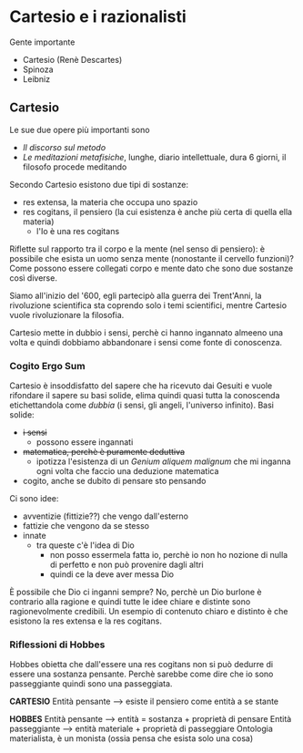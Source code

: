 # Cartesio e i razionalisti
<!-- toc -->
Gente importante
 - Cartesio (Renè Descartes)
 - Spinoza
 - Leibniz

## Cartesio
Le sue due opere più importanti sono
- *Il discorso sul metodo*
- *Le meditazioni metafisiche*, lunghe, diario intellettuale, dura 6 giorni, il filosofo procede meditando

Secondo Cartesio esistono due tipi di sostanze:
- res extensa, la materia che occupa uno spazio
- res cogitans, il pensiero (la cui esistenza è anche più certa di quella ella materia)
	- l'Io è una res cogitans

Riflette sul rapporto tra il corpo e la mente (nel senso di pensiero): è possibile che esista un uomo senza mente (nonostante il cervello funzioni)? Come possono essere collegati corpo e mente dato che sono due sostanze così diverse.

Siamo all'inizio del '600, egli partecipò alla guerra dei Trent'Anni, la rivoluzione scientifica sta coprendo solo i temi scientifici, mentre Cartesio vuole rivoluzionare la filosofia.

Cartesio mette in dubbio i sensi, perchè ci hanno ingannato almeeno una volta e quindi dobbiamo abbandonare i sensi come fonte di conoscenza.

### Cogito Ergo Sum
Cartesio è insoddisfatto del sapere che ha ricevuto dai Gesuiti e vuole rifondare il sapere su basi solide, elima quindi quasi tutta la conoscenda etichettandola come *dubbia* (i sensi, gli angeli, l'universo infinito).
Basi solide:
- ~~i sensi~~
	- possono essere ingannati
- ~~matematica, perchè è puramente deduttiva~~
	-	ipotizza l'esistenza di un *Genium aliquem malignum* che mi inganna ogni volta che faccio una deduzione matematica
- cogito, anche se dubito di pensare sto pensando

Ci sono idee:
- avventizie (fittizie??) che vengo dall'esterno
- fattizie che vengono da se stesso
- innate
	- tra queste c'è l'idea di Dio
		- non posso essermela fatta io, perchè io non ho nozione di nulla di perfetto e non può provenire dagli altri
		- quindi ce la deve aver messa Dio
		
È possibile che Dio ci inganni sempre? No, perchè un Dio burlone è contrario alla ragione e quindi tutte le idee chiare e distinte sono ragionevolmente credibili. Un esempio di contenuto chiaro e distinto è che esistono la res extensa e la res cogitans.

### Riflessioni di Hobbes
Hobbes obietta che dall'essere una res cogitans non si può dedurre di essere una sostanza pensante. Perchè sarebbe come dire che io sono passeggiante quindi sono una passeggiata.

**CARTESIO**
Entità pensante --> esiste il pensiero come entità a se stante

**HOBBES** 
Entità pensante --> entità = sostanza + proprietà di pensare
Entità passeggiante --> entità materiale + proprietà di passeggiare
Ontologia materialista, è un monista (ossia pensa che esista solo una cosa)